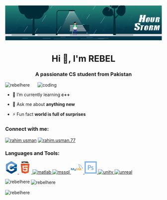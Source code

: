 ![logo](https://github.com/Rebelhere/Rebelhere/blob/main/banner.gif)
<h1 align="center">Hi 👋, I'm REBEL</h1>
<h3 align="center">A passionate CS student from Pakistan</h3>
<img align="right" alt="coding" width="400" src="https://user-images.githubusercontent.com/55389276/140866485-8fb1c876-9a8f-4d6a-98dc-08c4981eaf70.gif">
<p align="left"> <img src="https://komarev.com/ghpvc/?username=rebelhere&label=Profile%20views&color=0e75b6&style=flat" alt="rebelhere" /> </p>

- 🌱 I’m currently learning **c++**

- 💬 Ask me about **anything new**

- ⚡ Fun fact **world is full of surprises**

<h3 align="left">Connect with me:</h3>
<p align="left">
<a href="https://fb.com/rahim usman" target="blank"><img align="center" src="https://raw.githubusercontent.com/rahuldkjain/github-profile-readme-generator/master/src/images/icons/Social/facebook.svg" alt="rahim usman" height="30" width="40" /></a>
<a href="https://instagram.com/rahim.usman.77" target="blank"><img align="center" src="https://raw.githubusercontent.com/rahuldkjain/github-profile-readme-generator/master/src/images/icons/Social/instagram.svg" alt="rahim.usman.77" height="30" width="40" /></a>
</p>

<h3 align="left">Languages and Tools:</h3>
<p align="left"> <a href="https://www.w3schools.com/cpp/" target="_blank" rel="noreferrer"> <img src="https://raw.githubusercontent.com/devicons/devicon/master/icons/cplusplus/cplusplus-original.svg" alt="cplusplus" width="40" height="40"/> </a> <a href="https://www.w3.org/html/" target="_blank" rel="noreferrer"> <img src="https://raw.githubusercontent.com/devicons/devicon/master/icons/html5/html5-original-wordmark.svg" alt="html5" width="40" height="40"/> </a> <a href="https://www.mathworks.com/" target="_blank" rel="noreferrer"> <img src="https://upload.wikimedia.org/wikipedia/commons/2/21/Matlab_Logo.png" alt="matlab" width="40" height="40"/> </a> <a href="https://www.microsoft.com/en-us/sql-server" target="_blank" rel="noreferrer"> <img src="https://www.svgrepo.com/show/303229/microsoft-sql-server-logo.svg" alt="mssql" width="40" height="40"/> </a> <a href="https://www.mysql.com/" target="_blank" rel="noreferrer"> <img src="https://raw.githubusercontent.com/devicons/devicon/master/icons/mysql/mysql-original-wordmark.svg" alt="mysql" width="40" height="40"/> </a> <a href="https://www.photoshop.com/en" target="_blank" rel="noreferrer"> <img src="https://raw.githubusercontent.com/devicons/devicon/master/icons/photoshop/photoshop-line.svg" alt="photoshop" width="40" height="40"/> </a> <a href="https://unity.com/" target="_blank" rel="noreferrer"> <img src="https://www.vectorlogo.zone/logos/unity3d/unity3d-icon.svg" alt="unity" width="40" height="40"/> </a> <a href="https://unrealengine.com/" target="_blank" rel="noreferrer"> <img src="https://raw.githubusercontent.com/kenangundogan/fontisto/036b7eca71aab1bef8e6a0518f7329f13ed62f6b/icons/svg/brand/unreal-engine.svg" alt="unreal" width="40" height="40"/> </a> </p>

<p><img align="left" src="https://github-readme-stats.vercel.app/api/top-langs?username=rebelhere&show_icons=true&locale=en&layout=compact" alt="rebelhere" /></p>

<p>&nbsp;<img align="center" src="https://github-readme-stats.vercel.app/api?username=rebelhere&show_icons=true&locale=en" alt="rebelhere" /></p>

<p><img align="center" src="https://github-readme-streak-stats.herokuapp.com/?user=rebelhere&" alt="rebelhere" /></p>
<!---
Rebelhere/Rebelhere is a ✨ special ✨ repository because its `README.md` (this file) appears on your GitHub profile.
You can click the Preview link to take a look at your changes.
--->
